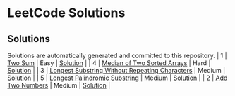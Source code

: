 # LeetCode Solutions


## Solutions

Solutions are automatically generated and committed to this repository.
| 1 | [Two Sum](https://leetcode.com/problems/two-sum/) | Easy | [Solution](easy\1-two-sum.js) |
| 4 | [Median of Two Sorted Arrays](https://leetcode.com/problems/median-of-two-sorted-arrays/) | Hard | [Solution](hard\4-median-of-two-sorted-arrays.py) |
| 3 | [Longest Substring Without Repeating Characters](https://leetcode.com/problems/longest-substring-without-repeating-characters/) | Medium | [Solution](medium\3-longest-substring-without-repeating-characters.py) |
| 5 | [Longest Palindromic Substring](https://leetcode.com/problems/longest-palindromic-substring/) | Medium | [Solution](medium\5-longest-palindromic-substring.py) |
| 2 | [Add Two Numbers](https://leetcode.com/problems/add-two-numbers/) | Medium | [Solution](medium\2-add-two-numbers.py) |
